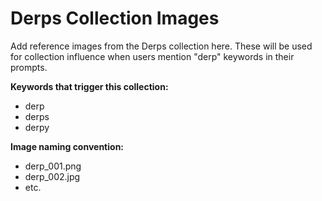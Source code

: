 # Derps Collection Images

Add reference images from the Derps collection here. These will be used for collection influence when users mention "derp" keywords in their prompts.

**Keywords that trigger this collection:**
- derp
- derps
- derpy

**Image naming convention:**
- derp_001.png
- derp_002.jpg
- etc.